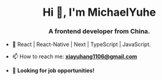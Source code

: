 <h1 align="center">Hi 👋, I'm MichaelYuhe</h1>
<h3 align="center">A frontend developer from China.</h3>

- 🌱 React | React-Native | Next | TypeScript | JavaScript.

- 📫 How to reach me: **xiayuhang1106@gmail.com** 

- 👀 **Looking for job opportunities!**

